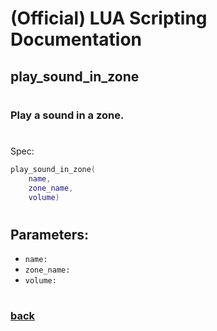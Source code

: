 
# (Official) LUA Scripting Documentation

## play_sound_in_zone
#
### Play a sound in a zone.
#
Spec:
```lua
play_sound_in_zone(
	name,
	zone_name,
	volume)
```
#
## Parameters:
- `name:` 
- `zone_name:` 
- `volume:` 
#  

### [back](../sound)
